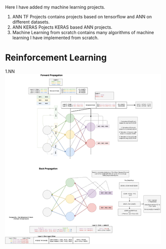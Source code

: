 Here I have added my machine learning projects.

1. ANN TF Projects contains projects based on tensorflow and ANN on different datasets.
2. ANN KERAS Pojects KERAS based ANN projects.
3. Machine Learning from scratch contains many algorithms of machine learning I have implemented from scratch.



# Reinforcement Learning

1.NN
![](Algorihms/NN.jpg)

